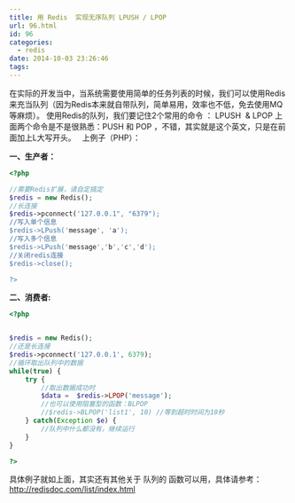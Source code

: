 ```yaml
---
title: 用 Redis  实现无序队列 LPUSH / LPOP
url: 96.html
id: 96
categories:
  - redis
date: 2014-10-03 23:26:46
tags:
---
```


在实际的开发当中，当系统需要使用简单的任务列表的时候，我们可以使用Redis来充当队列（因为Redis本来就自带队列，简单易用，效率也不低，免去使用MQ等麻烦）。 使用Redis的队列，我们要记住2个常用的命令 ： LPUSH  & LPOP 上面两个命令是不是很熟悉：PUSH 和 POP ，不错，其实就是这个英文，只是在前面加上L大写开头。   上例子（PHP）： 

<!--more-->

**一、生产者：**

```php
<?php

//需要Redis扩展，请自定搞定
$redis = new Redis();
//长连接
$redis->pconnect('127.0.0.1", "6379");
//写入单个信息
$redis->LPush('message', 'a');
//写入多个信息
$redis->LPush('message','b','c','d');
//关闭redis连接
$redis->close();

?>
```

**二、消费者:**

```php
<?php


$redis = new Redis();
//还是长连接
$redis->pconnect('127.0.0.1', 6379);
//循环取出队列中的数据
while(true) {
    try {
        //取出数据成功时
        $data =  $redis->LPOP('message');
        //也可以使用阻塞型的函数：BLPOP
        //$redis->BLPOP('list1', 10) //等到超时时间为10秒
    } catch(Exception $e) {
        //队列中什么都没有，继续运行
    }
}

?>
```

具体例子就如上面，其实还有其他关于 队列的 函数可以用，具体请参考： http://redisdoc.com/list/index.html